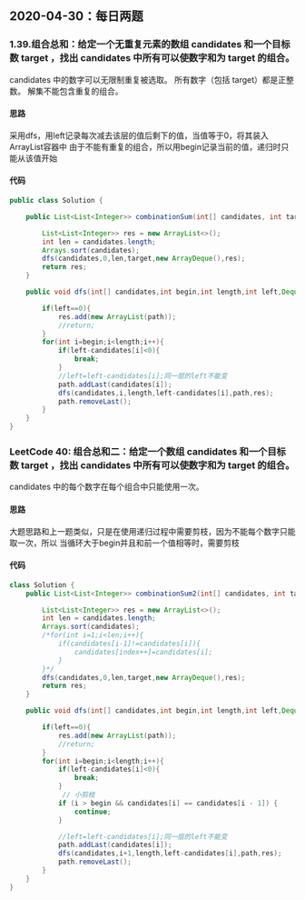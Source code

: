 ## 2020-04-30：每日两题

### 1.39.组合总和：给定一个无重复元素的数组 candidates 和一个目标数 target ，找出 candidates 中所有可以使数字和为 target 的组合。
candidates 中的数字可以无限制重复被选取。
所有数字（包括 target）都是正整数。
解集不能包含重复的组合。 
#### 思路

采用dfs，用left记录每次减去该层的值后剩下的值，当值等于0，将其装入ArrayList容器中
由于不能有重复的组合，所以用begin记录当前的值，递归时只能从该值开始
#### 代码

```java
public class Solution {

    public List<List<Integer>> combinationSum(int[] candidates, int target) {

        List<List<Integer>> res = new ArrayList<>();
        int len = candidates.length;
        Arrays.sort(candidates);
        dfs(candidates,0,len,target,new ArrayDeque(),res);
        return res;
    }

    public void dfs(int[] candidates,int begin,int length,int left,Deque<Integer> path, List<List<Integer>> res){

        if(left==0){
            res.add(new ArrayList(path));
            //return;
        }
        for(int i=begin;i<length;i++){
            if(left-candidates[i]<0){
                break;
            }
            //left=left-candidates[i];同一层的left不能变
            path.addLast(candidates[i]);
            dfs(candidates,i,length,left-candidates[i],path,res);
            path.removeLast();
        }
    }
}
```

### LeetCode 40: 组合总和二：给定一个数组 candidates 和一个目标数 target ，找出 candidates 中所有可以使数字和为 target 的组合。
candidates 中的每个数字在每个组合中只能使用一次。
#### 思路
大题思路和上一题类似，只是在使用递归过程中需要剪枝，因为不能每个数字只能取一次，所以
当循环大于begin并且和前一个值相等时，需要剪枝
#### 代码

```java
class Solution {
    public List<List<Integer>> combinationSum2(int[] candidates, int target) {

        List<List<Integer>> res = new ArrayList<>();
        int len = candidates.length;
        Arrays.sort(candidates);
        /*for(int i=1;i<len;i++){
            if(candidates[i-1]!=candidates[i]){
                candidates[index++]=candidates[i];
            }
        }*/
        dfs(candidates,0,len,target,new ArrayDeque(),res);
        return res;
    }

    public void dfs(int[] candidates,int begin,int length,int left,Deque<Integer> path, List<List<Integer>> res){

        if(left==0){
            res.add(new ArrayList(path));
            //return;
        }
        for(int i=begin;i<length;i++){
            if(left-candidates[i]<0){
                break;
            }
             // 小剪枝
            if (i > begin && candidates[i] == candidates[i - 1]) {
                continue;
            }

            //left=left-candidates[i];同一层的left不能变
            path.addLast(candidates[i]);
            dfs(candidates,i+1,length,left-candidates[i],path,res);
            path.removeLast();
        }
    }
}
```



<details class="details-reset details-overlay details-overlay-dark" style="box-sizing: border-box; display: block;"><summary data-hotkey="l" aria-label="Jump to line" role="button" style="box-sizing: border-box; display: list-item; cursor: pointer; list-style: none;"></summary></details>

 